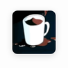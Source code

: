 <style>
.center-img {
    display: block;
    margin: 2rem auto;
    max-width: 100px; /* Adjust as needed */
    max-height: 100px; /* Adjust as needed */
    width: 100px;
    height: 100px;
    object-fit: cover; /* Maintain aspect ratio and cover the square */
    border-radius: 12px;
    box-shadow: 0 4px 16px rgba(0,0,0,0.15);
}
</style>

<img 
    src="img/cup.GIF" 
    alt="Animated air illustration" 
    class="center-img"
/>